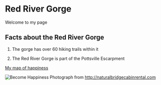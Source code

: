 # Red River Gorge

Welcome to my page

## Facts about the Red River Gorge

1. The gorge has over 60 hiking trails within it

2. The Red River Gorge is part of the Pottsville Escarpment

[My map of happiness](https://www.outragegis.com/trails/product/red-river-gorge-backpacking-map/)

![Become Happiness](http://naturalbridgecabinrental.com/wp-content/uploads/2017/09/Creation-Falls.jpg)
Photograph from http://naturalbridgecabinrental.com
